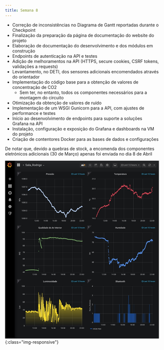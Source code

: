 ```yaml
---
title: Semana 8
---
```


- Correção de inconsistências no Diagrama de Gantt reportadas durante o Checkpoint
- Finalização da preparação da página de documentação do website do projeto
- Elaboração de documentação do desenvolvimento e dos módulos em construção
- Endpoints de autenticação na API e testes
- Adição de melhoramentos na API (HTTPS, secure cookies, CSRF tokens, validações a requests)
- Levantamento, no DETI, dos sensores adicionais encomendados através do orientador
- Implementação do código base para a obtenção de valores de concentração de CO2
    - Sem ter, no entanto, todos os componentes necessários para a montagem do circuito
- Otimização da obtenção de valores de ruído
- Implementação de um WSGI Gunicorn para a API, com ajustes de performance e testes
- Início ao desenvolvimento de endpoints para suporte a soluções Grafana na API 
- Instalação, configuração e exposição do Grafana e dashboards na VM do projeto
- Criação de contentores Docker para as bases de dados e configurações

De notar que, devido a quebras de stock, a encomenda dos componentes eletrónicos adicionais (30 de Março) apenas foi enviada no dia 8 de Abril

![rede-de-testes](/images/posts/grafana.jpg){:class="img-responsive"}